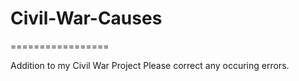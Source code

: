 # Civil-War-Causes
=================

Addition to my Civil War Project
Please correct any occuring errors.
